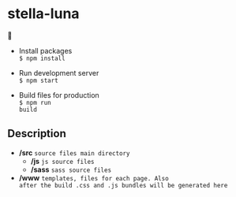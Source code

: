 # stella-luna
:high_heel:

- Install packages<br>
<code>$ npm install</code>

- Run development server<br>
<code>$ npm start</code>

- Build files for production<br>
<code>$ npm run build</code>

## Description
* <strong>/src</strong>     <code>source files main directory</code>
  * <strong>/js</strong>    <code>js source files</code>
  * <strong>/sass</strong>  <code>sass source files</code>
* <strong>/www</strong>     <code>templates, files for each page. Also after the build .css and .js bundles will be generated here</code>

